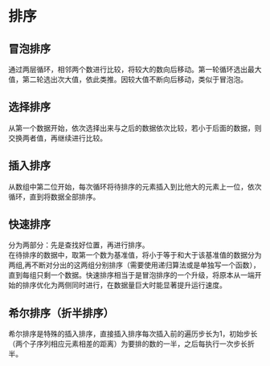 排序
====
冒泡排序   
-------
通过两层循环，相邻两个数进行比较，将较大的数向后移动。第一轮循环选出最大值，第二轮选出次大值，依此类推。因较大值不断向后移动，类似于冒泡泡。

选择排序   
-------
从第一个数据开始，依次选择出来与之后的数据依次比较，若小于后面的数据，则交换两者值，再继续进行比较。

插入排序   
-------
从数组中第二位开始，每次循环将待排序的元素插入到比他大的元素上一位，依次循环，直到将数据全部排序。

快速排序   
-------
分为两部分：先是查找好位置，再进行排序。   
在待排序的数据中，取第一个数为基准值，将小于等于和大于该基准值的数据分为两组,再不断对分出的这两组分别排序（需要使用递归算法或是单独写一个函数），直到每组只剩一个数据。快速排序相当于是冒泡排序的一个升级，将原本从一端开始的排序优化为两侧同时进行，在数据量巨大时能显著提升运行速度。

希尔排序（折半排序）
----------------
希尔排序是特殊的插入排序，直接插入排序每次插入前的遍历步长为1，初始步长（两个子序列相应元素相差的距离）为要排的数的一半，之后每执行一次步长折半。